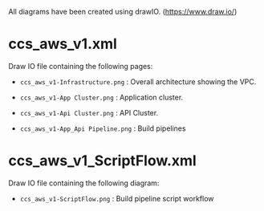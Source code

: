 All diagrams have been created using drawIO. (https://www.draw.io/)

# ccs_aws_v1.xml #
Draw IO file containing the following pages:

* `ccs_aws_v1-Infrastructure.png` : Overall architecture showing the VPC.

* `ccs_aws_v1-App Cluster.png` : Application cluster.

* `ccs_aws_v1-Api Cluster.png` : API Cluster.

* `ccs_aws_v1-App_Api Pipeline.png` : Build pipelines

# ccs_aws_v1_ScriptFlow.xml #
Draw IO file containing the following diagram:

* `ccs_aws_v1-ScriptFlow.png` : Build pipeline script workflow
